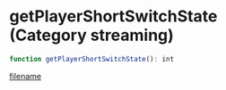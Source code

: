 # getPlayerShortSwitchState (Category streaming)

```js
function getPlayerShortSwitchState(): int
```

[filename](getPlayerShortSwitchState_m.md ':include')